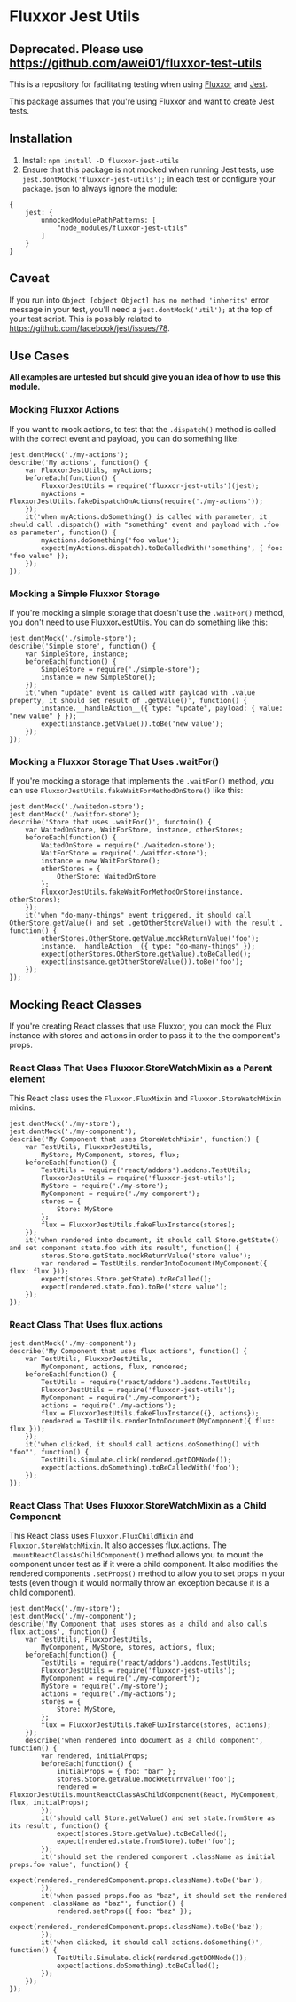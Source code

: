 # Fluxxor Jest Utils #

## Deprecated. Please use https://github.com/awei01/fluxxor-test-utils ##

This is a repository for facilitating testing when using [Fluxxor](https://github.com/BinaryMuse/fluxxor) and [Jest](http://facebook.github.io/jest/docs).

This package assumes that you're using Fluxxor and want to create Jest tests.

## Installation ##
1. Install: `npm install -D fluxxor-jest-utils`
1. Ensure that this package is not mocked when running Jest tests, use `jest.dontMock('fluxxor-jest-utils');` in each test or configure your `package.json` to always ignore the module:
```
{
	jest: {
		unmockedModulePathPatterns: [
			"node_modules/fluxxor-jest-utils"
		]
	}
}
```

## Caveat ##

If you run into `Object [object Object] has no method 'inherits'` error message in your test, you'll need a `jest.dontMock('util');` at the top of your test script. This is possibly related to https://github.com/facebook/jest/issues/78.

## Use Cases ##
**All examples are untested but should give you an idea of how to use this module.**

### Mocking Fluxxor Actions ###
If you want to mock actions, to test that the `.dispatch()` method is called with the correct event and payload, you can do something like:
```
jest.dontMock('./my-actions');
describe('My actions', function() {
	var FluxxorJestUtils, myActions;
	beforeEach(function() {
		FluxxorJestUtils = require('fluxxor-jest-utils')(jest);
		myActions = FluxxorJestUtils.fakeDispatchOnActions(require('./my-actions'));
	});
	it('when myActions.doSomething() is called with parameter, it should call .dispatch() with "something" event and payload with .foo as parameter', function() {
		myActions.doSomething('foo value');
		expect(myActions.dispatch).toBeCalledWith('something', { foo: "foo value" });
	});
});
```

### Mocking a Simple Fluxxor Storage ###

If you're mocking a simple storage that doesn't use the `.waitFor()` method, you don't need to use FluxxorJestUtils. You can do something like this:
```
jest.dontMock('./simple-store');
describe('Simple store', function() {
	var SimpleStore, instance;
	beforeEach(function() {
		SimpleStore = require('./simple-store');
		instance = new SimpleStore();
	});
	it('when "update" event is called with payload with .value property, it should set result of .getValue()', function() {
		instance.__handleAction__({ type: "update", payload: { value: "new value" } });
		expect(instance.getValue()).toBe('new value');
	});
});
```

### Mocking a Fluxxor Storage That Uses .waitFor() ###

If you're mocking a storage that implements the `.waitFor()` method, you can use `FluxxorJestUtils.fakeWaitForMethodOnStore()` like this:
```
jest.dontMock('./waitedon-store');
jest.dontMock('./waitfor-store');
describe('Store that uses .waitFor()', functoin() {
	var WaitedOnStore, WaitForStore, instance, otherStores;
	beforeEach(function() {
		WaitedOnStore = require('./waitedon-store');
		WaitForStore = require('./waitfor-store');
		instance = new WaitForStore();
		otherStores = {
			OtherStore: WaitedOnStore
		};
		FluxxorJestUtils.fakeWaitForMethodOnStore(instance, otherStores);
	});
	it('when "do-many-things" event triggered, it should call OtherStore.getValue() and set .getOtherStoreValue() with the result', function() {
		otherStores.OtherStore.getValue.mockReturnValue('foo');
		instance.__handleAction__({ type: "do-many-things" });
		expect(otherStores.OtherStore.getValue).toBeCalled();
		expect(instsance.getOtherStoreValue()).toBe('foo');
	});
});
```

## Mocking React Classes ##

If you're creating React classes that use Fluxxor, you can mock the Flux instance with stores and actions in order to pass it to the  the component's props.

### React Class That Uses Fluxxor.StoreWatchMixin as a Parent element ###
This React class uses the `Fluxxor.FluxMixin` and `Fluxxor.StoreWatchMixin` mixins.

```
jest.dontMock('./my-store');
jest.dontMock('./my-component');
describe('My Component that uses StoreWatchMixin', function() {
	var TestUtils, FluxxorJestUtils,
		MyStore, MyComponent, stores, flux;
	beforeEach(function() {
		TestUtils = require('react/addons').addons.TestUtils;
		FluxxorJestUtils = require('fluxxor-jest-utils');
		MyStore = require('./my-store');
		MyComponent = require('./my-component');
		stores = {
			Store: MyStore
		};
		flux = FluxxorJestUtils.fakeFluxInstance(stores);
	});
	it('when rendered into document, it should call Store.getState() and set component state.foo with its result', function() {
		stores.Store.getState.mockReturnValue('store value');
		var rendered = TestUtils.renderIntoDocument(MyComponent({ flux: flux }));
		expect(stores.Store.getState).toBeCalled();
		expect(rendered.state.foo).toBe('store value');
	});
});
```

### React Class That Uses flux.actions ###
```
jest.dontMock('./my-component');
describe('My Component that uses flux actions', function() {
	var TestUtils, FluxxorJestUtils,
		MyComponent, actions, flux, rendered;
	beforeEach(function() {
		TestUtils = require('react/addons').addons.TestUtils;
		FluxxorJestUtils = require('fluxxor-jest-utils');
		MyComponent = require('./my-component');
		actions = require('./my-actions');
		flux = FluxxorJestUtils.fakeFluxInstance({}, actions});
		rendered = TestUtils.renderIntoDocument(MyComponent({ flux: flux }));
	});
	it('when clicked, it should call actions.doSomething() with "foo"', function() {
		TestUtils.Simulate.click(rendered.getDOMNode());
		expect(actions.doSomething).toBeCalledWith('foo');
	});
});
```

### React Class That Uses Fluxxor.StoreWatchMixin as a Child Component ###
This React class uses `Fluxxor.FluxChildMixin` and `Fluxxor.StoreWatchMixin`. It also accesses flux.actions. The `.mountReactClassAsChildComponent()` method allows you to mount the component under test as if it were a child component. It also modifies the rendered components `.setProps()` method to allow you to set props in your tests (even though it would normally throw an exception because it is a child component).
```
jest.dontMock('./my-store');
jest.dontMock('./my-component');
describe('My Component that uses stores as a child and also calls flux.actions', function() {
	var TestUtils, FluxxorJestUtils,
		MyComponent, MyStore, stores, actions, flux;
	beforeEach(function() {
		TestUtils = require('react/addons').addons.TestUtils;
		FluxxorJestUtils = require('fluxxor-jest-utils');
		MyComponent = require('./my-component');
		MyStore = require('./my-store');
		actions = require('./my-actions');
		stores = {
			Store: MyStore,
		};
		flux = FluxxorJestUtils.fakeFluxInstance(stores, actions);
	});
	describe('when rendered into document as a child component', function() {
		var rendered, initialProps;
		beforeEach(function() {
			initialProps = { foo: "bar" };
			stores.Store.getValue.mockReturnValue('foo');
			rendered = FluxxorJestUtils.mountReactClassAsChildComponent(React, MyComponent, flux, initialProps);
		});
		it('should call Store.getValue() and set state.fromStore as its result', function() {
			expect(stores.Store.getValue).toBeCalled();
			expect(rendered.state.fromStore).toBe('foo');
		});
		it('should set the rendered component .className as initial props.foo value', function() {
			expect(rendered._renderedComponent.props.className).toBe('bar');
		});
		it('when passed props.foo as "baz", it should set the rendered component .className as "baz"', function() {
			rendered.setProps({ foo: "baz" });
			expect(rendered._renderedComponent.props.className).toBe('baz');
		});
		it('when clicked, it should call actions.doSomething()', function() {
			TestUtils.Simulate.click(rendered.getDOMNode());
			expect(actions.doSomething).toBeCalled();
		});
	});
});
```
